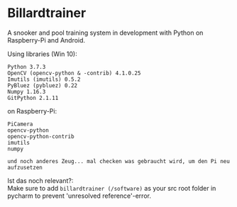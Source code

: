 # Billardtrainer
A snooker and pool training system in development with Python on Raspberry-Pi and Android.

Using libraries (Win 10):  
```
Python 3.7.3
OpenCV (opencv-python & -contrib) 4.1.0.25
Imutils (imutils) 0.5.2
PyBluez (pybluez) 0.22
Numpy 1.16.3
GitPython 2.1.11
```

on Raspberry-Pi:  
```
PiCamera
opencv-python
opencv-python-contrib
imutils
numpy

und noch anderes Zeug... mal checken was gebraucht wird, um den Pi neu aufzusetzen
```

Ist das noch relevant?:  
Make sure to add `billardtrainer (/software)` as your
src root folder in pycharm to prevent 'unresolved reference'-error.
